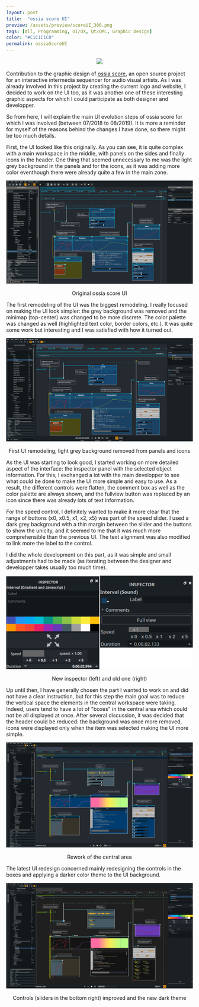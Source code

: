 ```yaml
---
layout: post
title:  "ossia score UI"
preview: /assets/preview/scoreUI_300.png
tags: [All, Programming, UI/UX, Qt/QML, Graphic Design]
color: "#C1C1C1C0"
permalink: ossiaScoreUI
---
```


<p align="center">
<a href="https://raw.githubusercontent.com/OSSIA/score/master/docs/score.png">
  <img src="https://raw.githubusercontent.com/OSSIA/score/master/docs/score.png"/>
  </a>
</p>

Contribution to the graphic design of [ossia score](https://github.com/OSSIA/score), an open source project for an interactive intermedia sequencer for audio visual artists. As I was already involved in this project by creating the current logo and website, I decided to work on the UI too, as it was another one of these interesting graphic aspects for which I could participate as both designer and developper.

So from here, I will explain the main UI evolution steps of ossia score for which I was involved (between 07/2018 to 08/2019). It is more a reminder for myself of the reasons behind the changes I have done, so there might be too much details.

First, the UI looked like this originally. As you can see, it is quite complex with a main workspace in the middle, with panels on the sides and finally icons in the header. One thing that seemed unnecessary to me was the light grey background in the panels and for the icons, as it was adding more color eventhough there were already quite a few in the main zone. 
<p align="center">
<a href="/assets/score_ui/score-0.png">
  <img src="/assets/score_ui/score-0.png"/>
</a>
<figcaption style="text-align:center">Original ossia score UI</figcaption>
</p>

The first remodeling of the UI was the biggest remodeling. I really focused on making the UI look simpler: the grey background was removed and the minimap (top-center) was changed to be more discrete. The color palette was changed as well (highlighted text color, border colors, etc.). It was quite some work but interesting and I was satisfied with how it turned out. 

<p align="center">
<a href="/assets/score_ui/score-1.png">
  <img src="/assets/score_ui/score-1.png"/>
</a>
<figcaption style="text-align:center">First UI remodeling, light grey background removed from panels and icons</figcaption>
</p>

As the UI was starting to look good, I started working on more detailed aspect of the interface: the inspector panel with the selected object information. For this, I exchanged a lot with the main developper to see what could be done to make the UI more simple and easy to use. As a result, the different controls were flatten, the comment box as well as the color palette are always shown, and the fullview button was replaced by an icon since there was already lots of text information. 

For the speed control, I definitely wanted to make it more clear that the range of buttons (x0, x0.5, x1, x2, x5) was part of the speed slider. I used a dark grey background with a thin margin between the slider and the buttons to show the unicity, and it seemed to me that it was much more comprehensible than the previous UI. The text alignment was also modified to link more the label to the control.

I did the whole development on this part, as it was simple and small adjustments had to be made (as iterating between the designer and developper takes usually too much time).

<p align="center">
<img src="/assets/score_ui/inspectors.png"/>
<figcaption style="text-align:center">New inspector (left) and old one (right)</figcaption>
</p>

Up until then, I have generally chosen the part I wanted to work on and did not have a clear instruction, but for this step the main goal was to reduce the vertical space the elements in the central workspace were taking. Indeed, users tend to have a lot of "boxes" in the central area which could not be all displayed at once. After several discussion, it was decided that the header could be reduced: the background was once more removed, icons were displayed only when the item was selected making the UI more simple. 

<p align="center">
<a href="/assets/score_ui/score-3.png">
<img src="/assets/score_ui/score-3.png"/>
</a>
<figcaption style="text-align:center">Rework of the central area</figcaption>
</p>

The latest UI redesign concerned mainly redesigning the controls in the boxes and applying a darker color theme to the UI background.
<p align="center">
<a href="/assets/score_ui/score-4.png">
<img src="/assets/score_ui/score-4.png"/>
</a>
<figcaption style="text-align:center">Controls (sliders in the bottom right) improved and the new dark theme</figcaption>
</p>

